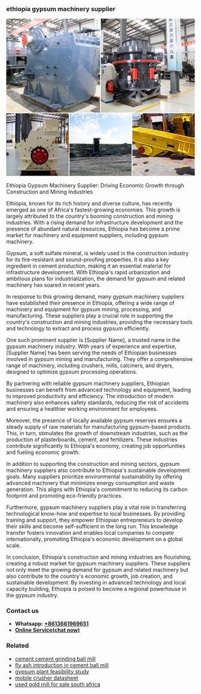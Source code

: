 <h3>ethiopia gypsum machinery supplier</h3><img src='1708497547.jpg' alt=''><p>Ethiopia Gypsum Machinery Supplier: Driving Economic Growth through Construction and Mining Industries</p><p>Ethiopia, known for its rich history and diverse culture, has recently emerged as one of Africa's fastest-growing economies. This growth is largely attributed to the country's booming construction and mining industries. With a rising demand for infrastructure development and the presence of abundant natural resources, Ethiopia has become a prime market for machinery and equipment suppliers, including gypsum machinery.</p><p>Gypsum, a soft sulfate mineral, is widely used in the construction industry for its fire-resistant and sound-proofing properties. It is also a key ingredient in cement production, making it an essential material for infrastructure development. With Ethiopia's rapid urbanization and ambitious plans for industrialization, the demand for gypsum and related machinery has soared in recent years.</p><p>In response to this growing demand, many gypsum machinery suppliers have established their presence in Ethiopia, offering a wide range of machinery and equipment for gypsum mining, processing, and manufacturing. These suppliers play a crucial role in supporting the country's construction and mining industries, providing the necessary tools and technology to extract and process gypsum efficiently.</p><p>One such prominent supplier is [Supplier Name], a trusted name in the gypsum machinery industry. With years of experience and expertise, [Supplier Name] has been serving the needs of Ethiopian businesses involved in gypsum mining and manufacturing. They offer a comprehensive range of machinery, including crushers, mills, calciners, and dryers, designed to optimize gypsum processing operations.</p><p>By partnering with reliable gypsum machinery suppliers, Ethiopian businesses can benefit from advanced technology and equipment, leading to improved productivity and efficiency. The introduction of modern machinery also enhances safety standards, reducing the risk of accidents and ensuring a healthier working environment for employees.</p><p>Moreover, the presence of locally available gypsum reserves ensures a steady supply of raw materials for manufacturing gypsum-based products. This, in turn, stimulates the growth of downstream industries, such as the production of plasterboards, cement, and fertilizers. These industries contribute significantly to Ethiopia's economy, creating job opportunities and fueling economic growth.</p><p>In addition to supporting the construction and mining sectors, gypsum machinery suppliers also contribute to Ethiopia's sustainable development goals. Many suppliers prioritize environmental sustainability by offering advanced machinery that minimizes energy consumption and waste generation. This aligns with Ethiopia's commitment to reducing its carbon footprint and promoting eco-friendly practices.</p><p>Furthermore, gypsum machinery suppliers play a vital role in transferring technological know-how and expertise to local businesses. By providing training and support, they empower Ethiopian entrepreneurs to develop their skills and become self-sufficient in the long run. This knowledge transfer fosters innovation and enables local companies to compete internationally, promoting Ethiopia's economic development on a global scale.</p><p>In conclusion, Ethiopia's construction and mining industries are flourishing, creating a robust market for gypsum machinery suppliers. These suppliers not only meet the growing demand for gypsum and related machinery but also contribute to the country's economic growth, job creation, and sustainable development. By investing in advanced technology and local capacity building, Ethiopia is poised to become a regional powerhouse in the gypsum industry.</p><h3>Contact us</h3><ul><li><strong>Whatsapp:&nbsp;<a href="https://wa.me/8613661969651">+8613661969651</a></strong></li><li><a href="https://swt.shibang-china.com/?git&amp;zhl&amp;ethiopia gypsum machinery supplier"><strong>Online Service(chat now)</strong></a></li></ul><h3>Related</h3><ul><li><a href='cement cement grinding ball mill.md'>cement cement grinding ball mill</a></li><li><a href='fly ash introduction in cement ball mill.md'>fly ash introduction in cement ball mill</a></li><li><a href='gypsum plant feasibility study.md'>gypsum plant feasibility study</a></li><li><a href='mobile crusher datasheet.md'>mobile crusher datasheet</a></li><li><a href='used gold mill for sale south africa.md'>used gold mill for sale south africa</a></li></ul>